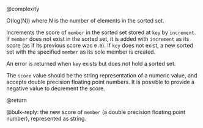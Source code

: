 @complexity

O(log(N)) where N is the number of elements in the sorted set.

Increments the score of `member` in the sorted set stored at `key` by
`increment`.  If `member` does not exist in the sorted set, it is added with
`increment` as its score (as if its previous score was `0.0`).  If `key` does
not exist, a new sorted set with the specified `member` as its sole member is
created.

An error is returned when `key` exists but does not hold a sorted set.

The `score` value should be the string representation of a numeric value, and
accepts double precision floating point numbers. It is possible to provide a
negative value to decrement the score.

@return

@bulk-reply: the new score of `member` (a double precision floating point
number), represented as string.

